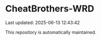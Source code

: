 # CheatBrothers-WRD

Last updated: 2025-06-13 12:43:42

This repository is automatically maintained.
